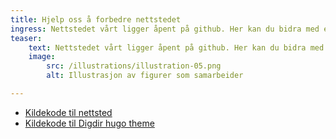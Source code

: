 ```yaml
---
title: Hjelp oss å forbedre nettstedet
ingress: Nettstedet vårt ligger åpent på github. Her kan du bidra med endringer på tekst, kode eller ny funksjonalitet.
teaser: 
    text: Nettstedet vårt ligger åpent på github. Her kan du bidra med endringer på tekst, kode eller ny funksjonalitet.
    image:
        src: /illustrations/illustration-05.png
        alt: Illustrasjon av figurer som samarbeider

---
```


- [Kildekode til nettsted](https://github.com/felleslosninger/minid.digdir.no)
- [Kildekode til Digdir hugo theme](https://github.com/felleslosninger/digdir-hugo-theme)